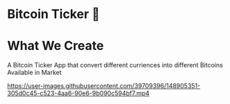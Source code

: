 


# Bitcoin Ticker 🤑
# What We Create
A Bitcoin Ticker App that convert different curriences into different Bitcoins Available in Market





https://user-images.githubusercontent.com/39709396/148905351-305d0c45-c523-4aa6-90e6-9b090c594bf7.mp4

